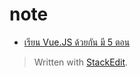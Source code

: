 # note

* [เรียน Vue.JS ด้วยกัน มี 5 ตอน](https://startupcto.net/%E0%B9%80%E0%B8%A3%E0%B8%B5%E0%B8%A2%E0%B8%99-vue-js-%E0%B8%94%E0%B9%89%E0%B8%A7%E0%B8%A2%E0%B8%81%E0%B8%B1%E0%B8%99-%E0%B8%95%E0%B8%AD%E0%B8%99%E0%B8%97%E0%B8%B5%E0%B9%88-1-5-eeea9a320ef9)

> Written with [StackEdit](https://stackedit.io/).

